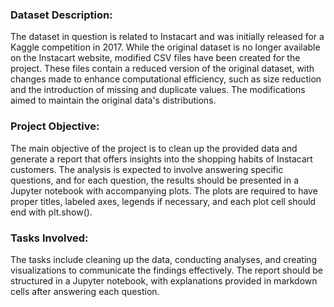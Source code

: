 ### Dataset Description: 
The dataset in question is related to Instacart and was initially released for a Kaggle competition in 2017. While the original dataset is no longer available on the Instacart website, modified CSV files have been created for the project. These files contain a reduced version of the original dataset, with changes made to enhance computational efficiency, such as size reduction and the introduction of missing and duplicate values. The modifications aimed to maintain the original data's distributions.

### Project Objective: 
The main objective of the project is to clean up the provided data and generate a report that offers insights into the shopping habits of Instacart customers. The analysis is expected to involve answering specific questions, and for each question, the results should be presented in a Jupyter notebook with accompanying plots. The plots are required to have proper titles, labeled axes, legends if necessary, and each plot cell should end with plt.show().

### Tasks Involved: 
The tasks include cleaning up the data, conducting analyses, and creating visualizations to communicate the findings effectively. The report should be structured in a Jupyter notebook, with explanations provided in markdown cells after answering each question.
